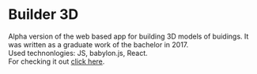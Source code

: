 # Builder 3D
Alpha version of the web based app for building 3D models of buidings. It was written as a graduate work of the bachelor in 2017.  
Used technonlogies: JS, babylon.js, React.  
For checking it out [click here](https://builder-3d.herokuapp.com/).
